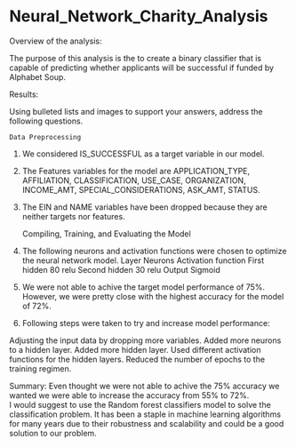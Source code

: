 # Neural_Network_Charity_Analysis

Overview of the analysis: 

The purpose of this analysis is the to create a binary classifier that is capable of predicting whether applicants will be successful if funded by Alphabet Soup.

Results: 

Using bulleted lists and images to support your answers, address the following questions.

    Data Preprocessing
1. We considered IS_SUCCESSFUL as a target variable in our model. 
2. The Features variables for the model are APPLICATION_TYPE, AFFILIATION, CLASSIFICATION, USE_CASE, ORGANIZATION, INCOME_AMT, SPECIAL_CONSIDERATIONS, ASK_AMT, STATUS.
3. The EIN and NAME variables have been dropped because they are neither targets nor features.

    Compiling, Training, and Evaluating the Model

4. The following neurons and activation functions were chosen to optimize the neural network model.
Layer	Neurons	Activation function
First hidden	80	relu
Second hidden	30	relu
Output		Sigmoid

5. We were not able to achive the target model performance of 75%. However, we were pretty close with the highest accuracy for the model of 72%. 

6. Following steps were taken to try and increase model performance:

Adjusting the input data by dropping more variables.
Added more neurons to a hidden layer.
Added more hidden layer.
Used different activation functions for the hidden layers.
Reduced the number of epochs to the training regimen.


Summary: 
Even thought we were not able to achive the 75% accuracy we wanted we were able to increase the accuracy from 55% to 72%.  
I would suggest to use the Random forest classifiers model to solve the classification problem. It has been a staple in machine learning algorithms for many years due to their robustness and scalability and could be a good solution to our problem. 


